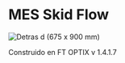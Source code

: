 # MES Skid Flow
![Detras d (675 x 900 mm)](https://github.com/user-attachments/assets/9f06a262-1ad1-48eb-9f32-723b68bc50e1)


Construido en FT OPTIX v 1.4.1.7
